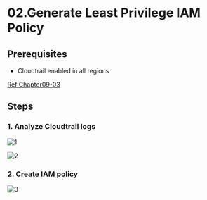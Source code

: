 # 02.Generate Least Privilege IAM Policy

## Prerequisites

- Cloudtrail enabled in all regions 

[Ref Chapter09-03](https://github.com/piatoss3612/aws_cook_book_with_terraform/tree/09.accountmanagement/903.Enabling-CloudTrail-Logging)

## Steps

### 1. Analyze Cloudtrail logs

![1](https://github.com/piatoss3612/aws_cook_book_with_terraform/assets/61569834/a23fc996-cf02-49a2-9249-96e049e16ebd)

![2](https://github.com/piatoss3612/aws_cook_book_with_terraform/assets/61569834/5fe4eb6c-3475-468d-ae8f-a9dba70c46f0)

### 2. Create IAM policy

![3](https://github.com/piatoss3612/aws_cook_book_with_terraform/assets/61569834/59783965-1014-435e-aff0-72601171f4aa)
